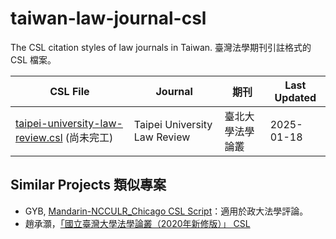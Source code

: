 # taiwan-law-journal-csl
The CSL citation styles of law journals in Taiwan. 臺灣法學期刊引註格式的 CSL 檔案。

| CSL File | Journal | 期刊 | Last Updated |
|-|-|-|-|
| [taipei-university-law-review.csl](taipei-university-law-review.csl) (尚未完工) | Taipei University Law Review | 臺北大學法學論叢 | 2025-01-18 |

## Similar Projects 類似專案
 - GYB, [Mandarin-NCCULR_Chicago CSL Script](https://vocus.cc/article/65728c1afd8978000101e71b)：適用於政大法學評論。
 - 趙承灝，[「國立臺灣大學法學論叢（2020年新修版）」 CSL](https://www.threads.net/@cheng.hao.ty/post/DDW2ZK-PAeG)

